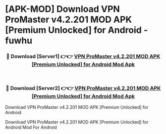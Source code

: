 # [APK-MOD] Download VPN ProMaster v4.2.201 MOD APK [Premium Unlocked] for Android - fuwhu


<div align="center">
<h3>🔴 Download [Server1] 👉👉 <a href="https://apk-comot.site?title=VPN_ProMaster_v4.2.201_MOD_APK_[Premium_Unlocked]_for_Android">VPN ProMaster v4.2.201 MOD APK [Premium Unlocked] for Android Mod Apk</a></h3><br>
<h3>🔴 Download [Server2] 👉👉 <a href="https://apk-comot.site?title=VPN_ProMaster_v4.2.201_MOD_APK_[Premium_Unlocked]_for_Android">VPN ProMaster v4.2.201 MOD APK [Premium Unlocked] for Android Mod Apk</a></h3>
</div>



Download VPN ProMaster v4.2.201 MOD APK [Premium Unlocked] for Android 

Download VPN ProMaster v4.2.201 MOD APK [Premium Unlocked] for Android Mod For Android